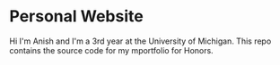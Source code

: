 # Personal Website
Hi I'm Anish and I'm a 3rd year at the University of Michigan. This repo contains the source code for my mportfolio for Honors.
